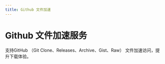 ```yaml
---
title: Github 文件加速
---
```


# Github 文件加速服务

支持GitHub （Git Clone、Releases、Archive、Gist、Raw） 文件加速访问，提升下载体验。